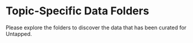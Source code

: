 # Topic-Specific Data Folders ##

Please explore the folders to discover the data that has been curated for Untapped.